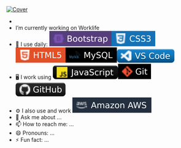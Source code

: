 [![Cover](https://raw.githubusercontent.com/Arnaud-Lyard/Arnaud-Lyard/main/Animation.gif)](https://arnaud-info.fr)

- 
-  I’m currently working on Worklife
- :rocket: I use daily: ![Cover](https://github.com/Arnaud-Lyard/Arnaud-Lyard/blob/main/img/bootstrap.svg)![Cover](https://github.com/Arnaud-Lyard/Arnaud-Lyard/blob/main/img/css3.svg)![cover](https://github.com/Arnaud-Lyard/Arnaud-Lyard/blob/main/img/html5.svg)![cover](https://github.com/Arnaud-Lyard/Arnaud-Lyard/blob/main/img/mysql.svg)![cover](https://github.com/Arnaud-Lyard/Arnaud-Lyard/blob/main/img/vscode.svg)
- :desktop_computer: I work using ![cover](https://github.com/Arnaud-Lyard/Arnaud-Lyard/blob/main/img/javascript.svg)![cover](https://github.com/Arnaud-Lyard/Arnaud-Lyard/blob/main/img/git.svg)![cover](https://github.com/Arnaud-Lyard/Arnaud-Lyard/blob/main/img/github.svg)
- :gear: I also use and work ![Cover](https://github.com/Arnaud-Lyard/Arnaud-Lyard/blob/main/img/aws.svg)
- 💬 Ask me about ...
- 📫 How to reach me: ...
- 😄 Pronouns: ...
- ⚡ Fun fact: ...
